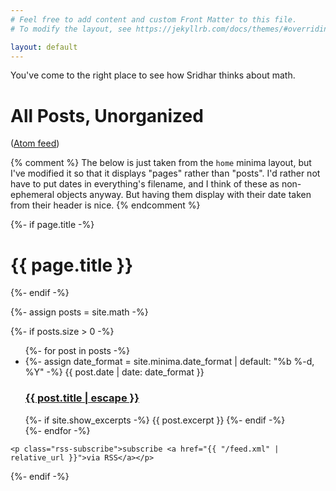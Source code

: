 ```yaml
---
# Feel free to add content and custom Front Matter to this file.
# To modify the layout, see https://jekyllrb.com/docs/themes/#overriding-theme-defaults

layout: default
---
```


You've come to the right place to see how Sridhar thinks about math.

<h1> All Posts, Unorganized</h1>

([Atom feed](/feed/math.xml))

{% comment %}
The below is just taken from the `home` minima layout, but I've modified it so that it displays "pages" rather than "posts". I'd rather not have to put dates in everything's filename, and I think of these as non-ephemeral objects anyway. But having them display with their date taken from their header is nice.
{% endcomment %}

<div class="home">
  {%- if page.title -%}
    <h1 class="page-heading">{{ page.title }}</h1>
  {%- endif -%}

  {%- assign posts = site.math -%}

  {%- if posts.size > 0 -%}
    <ul class="post-list">
      {%- for post in posts -%}
      <li>
        {%- assign date_format = site.minima.date_format | default: "%b %-d, %Y" -%}
        <span class="post-meta">{{ post.date | date: date_format }}</span>
        <h3>
          <a class="post-link" href="{{ post.url | relative_url }}">
            {{ post.title | escape }}
          </a>
        </h3>
        {%- if site.show_excerpts -%}
          {{ post.excerpt }}
        {%- endif -%}
      </li>
      {%- endfor -%}
    </ul>

    <p class="rss-subscribe">subscribe <a href="{{ "/feed.xml" | relative_url }}">via RSS</a></p>
  {%- endif -%}

</div>